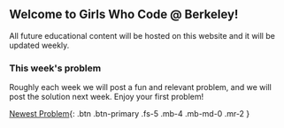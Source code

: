 ## Welcome to Girls Who Code @ Berkeley!

All future educational content will be hosted on this website and it will be updated weekly.


### This week's problem

Roughly each week we will post a fun and relevant problem, and we will post the solution next week. Enjoy your first problem!

[Newest Problem](https://gwcberkeley.github.io/Sep%2028%20Problem.html){: .btn .btn-primary .fs-5 .mb-4 .mb-md-0 .mr-2 }
